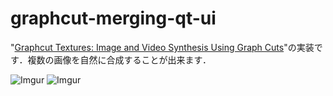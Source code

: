 # graphcut-merging-qt-ui
"[Graphcut Textures: Image and Video Synthesis Using Graph Cuts](https://www.cc.gatech.edu/~turk/my_papers/graph_cuts.pdf)"の実装です．複数の画像を自然に合成することが出来ます．

![Imgur](https://i.imgur.com/y85QeCP.jpg)
![Imgur](https://i.imgur.com/6UAOo4D.png)

